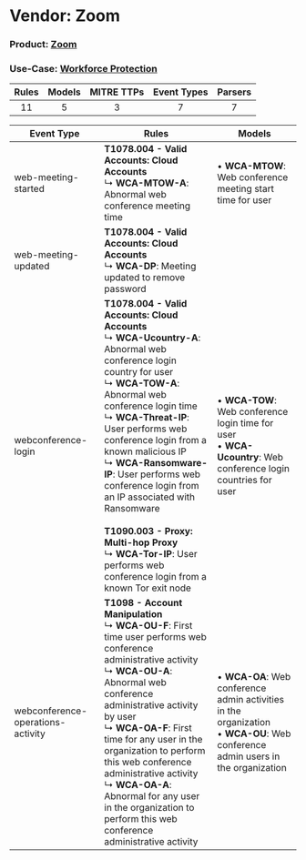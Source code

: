 Vendor: Zoom
============
### Product: [Zoom](../ds_zoom_zoom.md)
### Use-Case: [Workforce Protection](../../../../UseCases/uc_workforce_protection.md)

| Rules | Models | MITRE TTPs | Event Types | Parsers |
|:-----:|:------:|:----------:|:-----------:|:-------:|
|  11   |   5    |     3      |      7      |    7    |

| Event Type                        | Rules                                                                                                                                                                                                                                                                                                                                                                                                                                                                                                                              | Models                                                                                                                                    |
| --------------------------------- | ---------------------------------------------------------------------------------------------------------------------------------------------------------------------------------------------------------------------------------------------------------------------------------------------------------------------------------------------------------------------------------------------------------------------------------------------------------------------------------------------------------------------------------- | ----------------------------------------------------------------------------------------------------------------------------------------- |
| web-meeting-started               | <b>T1078.004 - Valid Accounts: Cloud Accounts</b><br> ↳ <b>WCA-MTOW-A</b>: Abnormal web conference meeting time                                                                                                                                                                                                                                                                                                                                                                                                                    |  • <b>WCA-MTOW</b>: Web conference meeting start time for user                                                                            |
| web-meeting-updated               | <b>T1078.004 - Valid Accounts: Cloud Accounts</b><br> ↳ <b>WCA-DP</b>: Meeting updated to remove password                                                                                                                                                                                                                                                                                                                                                                                                                          |                                                                                                                                           |
| webconference-login               | <b>T1078.004 - Valid Accounts: Cloud Accounts</b><br> ↳ <b>WCA-Ucountry-A</b>: Abnormal web conference login country for user<br> ↳ <b>WCA-TOW-A</b>: Abnormal web conference login time<br> ↳ <b>WCA-Threat-IP</b>: User performs web conference login from a known malicious IP<br> ↳ <b>WCA-Ransomware-IP</b>: User performs web conference login from an IP associated with Ransomware<br><br><b>T1090.003 - Proxy: Multi-hop Proxy</b><br> ↳ <b>WCA-Tor-IP</b>: User performs web conference login from a known Tor exit node |  • <b>WCA-TOW</b>: Web conference login time for user<br> • <b>WCA-Ucountry</b>: Web conference login countries for user                  |
| webconference-operations-activity | <b>T1098 - Account Manipulation</b><br> ↳ <b>WCA-OU-F</b>: First time user performs web conference administrative activity<br> ↳ <b>WCA-OU-A</b>: Abnormal web conference administrative activity by user<br> ↳ <b>WCA-OA-F</b>: First time for any user in the organization to perform this web conference administrative activity<br> ↳ <b>WCA-OA-A</b>: Abnormal for any user in the organization to perform this web conference administrative activity                                                                        |  • <b>WCA-OA</b>: Web conference admin activities in the organization<br> • <b>WCA-OU</b>: Web conference admin users in the organization |